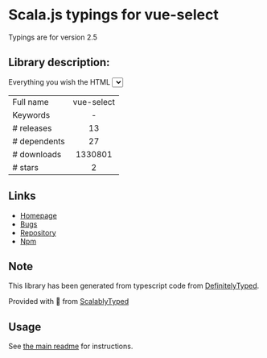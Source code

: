
# Scala.js typings for vue-select

Typings are for version 2.5

## Library description:
Everything you wish the HTML <select> element could do, wrapped up into a lightweight, extensible Vue component.

|                    |                 |
| ------------------ | :-------------: |
| Full name          | vue-select |
| Keywords           | - |
| # releases         | 13 |
| # dependents       | 27 |
| # downloads        | 1330801 |
| # stars            | 2 |

## Links
- [Homepage](https://github.com/sagalbot/vue-select#readme)
- [Bugs](https://github.com/sagalbot/vue-select/issues)
- [Repository](https://github.com/sagalbot/vue-select)
- [Npm](https://www.npmjs.com/package/vue-select)
    


## Note
This library has been generated from typescript code from [DefinitelyTyped](https://definitelytyped.org).

Provided with :purple_heart: from [ScalablyTyped](https://github.com/oyvindberg/ScalablyTyped)

## Usage
See [the main readme](../../readme.md) for instructions.


